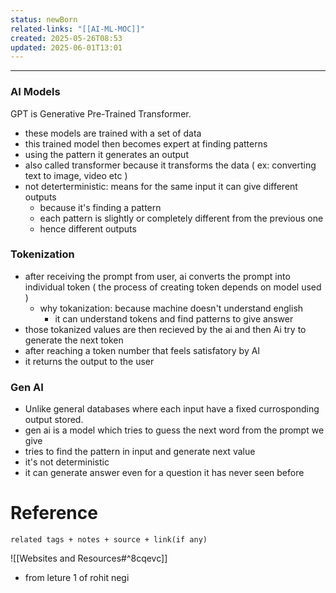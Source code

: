 ```yaml
---
status: newBorn
related-links: "[[AI-ML-MOC]]"
created: 2025-05-26T08:53
updated: 2025-06-01T13:01
---
```

---

### AI Models

GPT is Generative Pre-Trained Transformer.

- these models are trained with a set of data
- this trained model then becomes expert at finding patterns
- using the pattern it generates an output
- also called transformer because it transforms the data ( ex: converting text to image, video etc )
- not deterterministic: means for the same input it can give different outputs
	- because it's finding a pattern
	- each pattern is slightly or completely different from the previous one
	- hence different outputs 

### Tokenization

- after receiving the prompt from user, ai converts the prompt into individual token ( the process of creating token depends on model used )
	- why tokanization: because machine doesn't understand english
		- it can understand tokens and find patterns to give answer
- those tokanized values are then recieved by the ai and then Ai try to generate the next token
- after reaching a token number that feels satisfatory by AI
- it returns the output to the user


### Gen AI

- Unlike general databases where each input have a fixed currosponding output stored.
- gen ai is a model which tries to guess the next word from the prompt we give
- tries to find the pattern in input and generate next value
- it's not deterministic
- it can generate answer even for a question it has never seen before 

# Reference
`related tags + notes + source + link(if any)`
 
![[Websites and Resources#^8cqevc]]

- from leture 1 of rohit negi